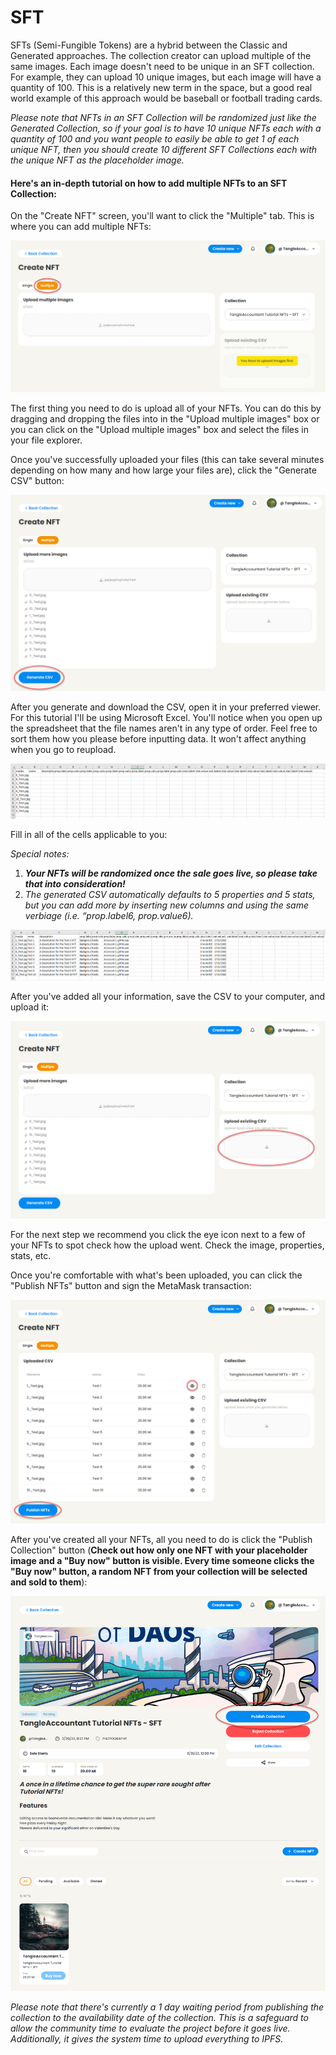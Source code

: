 # SFT

SFTs (Semi-Fungible Tokens) are a hybrid between the Classic and Generated approaches. The collection creator can upload multiple of the same images. Each image doesn't need to be unique in an SFT collection. For example, they can upload 10 unique images, but each image will have a quantity of 100. This is a relatively new term in the space, but a good real world example of this approach would be baseball or football trading cards.

_Please note that NFTs in an SFT Collection will be randomized just like the Generated Collection, so if your goal is to have 10 unique NFTs each with a quantity of 100 and you want people to easily be able to get 1 of each unique NFT, then you should create 10 different SFT Collections each with the unique NFT as the placeholder image._

#### **Here's an in-depth tutorial on how to add multiple NFTs to an SFT Collection:**

On the "Create NFT" screen, you'll want to click the "Multiple" tab. This is where you can add multiple NFTs:

![](<../../.gitbook/assets/image (27).png>)

The first thing you need to do is upload all of your NFTs. You can do this by dragging and dropping the files into in the "Upload multiple images" box or you can click on the "Upload multiple images" box and select the files in your file explorer.

Once you've successfully uploaded your files (this can take several minutes depending on how many and how large your files are), click the "Generate CSV" button:

![](<../../.gitbook/assets/image (32).png>)

After you generate and download the CSV, open it in your preferred viewer. For this tutorial I'll be using Microsoft Excel. You'll notice when you open up the spreadsheet that the file names aren't in any type of order. Feel free to sort them how you please before inputting data. It won't affect anything when you go to reupload.

![](<../../.gitbook/assets/image (23).png>)

Fill in all of the cells applicable to you:

_Special notes:_

1. _**Your NFTs will be randomized once the sale goes live, so please take that into consideration!**_
2. _The generated CSV automatically defaults to 5 properties and 5 stats, but you can add more by inserting new columns and using the same verbiage (i.e. “prop.label6, prop.value6)._

![](<../../.gitbook/assets/image (30).png>)

After you've added all your information, save the CSV to your computer, and upload it:

![](<../../.gitbook/assets/image (4).png>)

For the next step we recommend you click the eye icon next to a few of your NFTs to spot check how the upload went. Check the image, properties, stats, etc.

Once you're comfortable with what's been uploaded, you can click the "Publish NFTs" button and sign the MetaMask transaction:

![](<../../.gitbook/assets/image (33).png>)

After you've created all your NFTs, all you need to do is click the "Publish Collection" button (**Check out how only one NFT with your placeholder image and a "Buy now" button is visible. Every time someone clicks the "Buy now" button, a random NFT from your collection will be selected and sold to them**):

![](<../../.gitbook/assets/image (29).png>)

_Please note that there's currently a 1 day waiting period from publishing the collection to the availability date of the collection. This is a safeguard to allow the community time to evaluate the project before it goes live. Additionally, it gives the system time to upload everything to IPFS._
